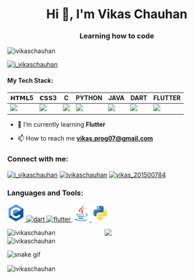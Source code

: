<h1 align="center">Hi 👋, I'm Vikas Chauhan</h1>
<h3 align="center">Learning how to code</h3>

<p align="left"> <img src="https://komarev.com/ghpvc/?username=ivikaschauhan&label=Profile%20views&color=0e75b6&style=flat" alt="ivikaschauhan" /> </p>

<p align="left"> <a href="https://twitter.com/i_vikaschauhan" target="blank"><img src="https://img.shields.io/twitter/follow/i_vikaschauhan?logo=twitter&style=for-the-badge" alt="i_vikaschauhan" /></a> </p>


#### My Tech Stack:

| 𝗛𝗧𝗠𝗟5  | 𝗖𝗦𝗦3 | C | PYTHON | JAVA | DART | FLUTTER |
| ------------- | ------------- |------------- | ------------- |------------- | ------------- |------------- |
| <img height="30px" src="https://cdn.svgporn.com/logos/html-5.svg">  | <img height="35px" src="https://cdn.svgporn.com/logos/css-3.svg"> |  <img height="30px" src="https://cdn.svgporn.com/logos/c.svg"> |  <img height="30px" src="https://cdn.svgporn.com/logos/python.svg"> | <img height="30px" src="https://cdn.svgporn.com/logos/java.svg"> | <img height="30px" src="https://cdn.svgporn.com/logos/dart.svg"> | <img height="30px" src="https://cdn.svgporn.com/logos/flutter.svg"> |

- 🌱 I’m currently learning **Flutter**

- 📫 How to reach me **vikas.prog07@gmail.com**

<h3 align="left">Connect with me:</h3>
<p align="left">
<a href="https://twitter.com/i_vikaschauhan" target="blank"><img align="center" src="https://raw.githubusercontent.com/rahuldkjain/github-profile-readme-generator/master/src/images/icons/Social/twitter.svg" alt="i_vikaschauhan" height="30" width="40" /></a>
<a href="https://instagram.com/ivikaschauhan" target="blank"><img align="center" src="https://raw.githubusercontent.com/rahuldkjain/github-profile-readme-generator/master/src/images/icons/Social/instagram.svg" alt="ivikaschauhan" height="30" width="40" /></a>
<a href="https://www.hackerrank.com/vikas_201500784" target="blank"><img align="center" src="https://raw.githubusercontent.com/rahuldkjain/github-profile-readme-generator/master/src/images/icons/Social/hackerrank.svg" alt="vikas_201500784" height="30" width="40" /></a>
</p>

<h3 align="left">Languages and Tools:</h3>
<p align="left"> <a href="https://www.cprogramming.com/" target="_blank" rel="noreferrer"> <img src="https://raw.githubusercontent.com/devicons/devicon/master/icons/c/c-original.svg" alt="c" width="40" height="40"/> </a> <a href="https://dart.dev" target="_blank" rel="noreferrer"> <img src="https://www.vectorlogo.zone/logos/dartlang/dartlang-icon.svg" alt="dart" width="40" height="40"/> </a> <a href="https://flutter.dev" target="_blank" rel="noreferrer"> <img src="https://www.vectorlogo.zone/logos/flutterio/flutterio-icon.svg" alt="flutter" width="40" height="40"/> </a> <a href="https://www.java.com" target="_blank" rel="noreferrer"> <img src="https://raw.githubusercontent.com/devicons/devicon/master/icons/java/java-original.svg" alt="java" width="40" height="40"/> </a> <a href="https://www.python.org" target="_blank" rel="noreferrer"> <img src="https://raw.githubusercontent.com/devicons/devicon/master/icons/python/python-original.svg" alt="python" width="40" height="40"/> </a> </p>

<p><img align="left" src="https://github-readme-stats.vercel.app/api/top-langs?username=ivikaschauhan&show_icons=true&locale=en&layout=compact&theme=radical" alt="ivikaschauhan" /></p>

<img align='right' src="https://c.tenor.com/y2JXkY1pXkwAAAAC/cat-computer.gif" width="280">

<p>&nbsp;<img align="center" src="https://github-readme-stats.vercel.app/api?username=ivikaschauhan&show_icons=true&locale=en&theme=radical" alt="ivikaschauhan" /></p>

![snake gif](https://github.com/ivikaschauhan/ivikaschauhan/blob/output/github-contribution-grid-snake.svg)

<p><img align="center" src="https://github-readme-streak-stats.herokuapp.com/?user=ivikaschauhan&theme=radical" alt="ivikaschauhan" /></p>
